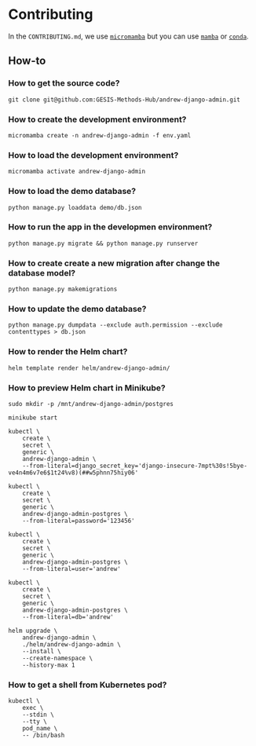 # Contributing

In the `CONTRIBUTING.md`, we use [`micromamba`](https://mamba.readthedocs.io/en/latest/user_guide/micromamba.html) but you can use [`mamba`](https://mamba.readthedocs.io/en/latest/user_guide/mamba.html) or [`conda`](https://docs.conda.io/).

## How-to

### How to get the source code?

```{bash}
git clone git@github.com:GESIS-Methods-Hub/andrew-django-admin.git
```

### How to create the development environment?

```{bash}
micromamba create -n andrew-django-admin -f env.yaml
```

### How to load the development environment?

```{bash}
micromamba activate andrew-django-admin
```

### How to load the demo database?

```{bash}
python manage.py loaddata demo/db.json
```

### How to run the app in the developmen environment?

```{bash}
python manage.py migrate && python manage.py runserver
```

### How to create create a new migration after change the database model?

```{bash}
python manage.py makemigrations
```

### How to update the demo database?

```{bash}
python manage.py dumpdata --exclude auth.permission --exclude contenttypes > db.json
```

### How to render the Helm chart?

```{bash}
helm template render helm/andrew-django-admin/
```

### How to preview Helm chart in Minikube?

```{bash}
sudo mkdir -p /mnt/andrew-django-admin/postgres
```

```{bash}
minikube start
```

```{bash}
kubectl \
    create \
    secret \
    generic \
    andrew-django-admin \
    --from-literal=django_secret_key='django-insecure-7mpt%30s!5bye-ve4n4m6v7e6$1t24%v8)(##w5phnn75hiy06'
```

```{bash}
kubectl \
    create \
    secret \
    generic \
    andrew-django-admin-postgres \
    --from-literal=password='123456'
```

```{bash}
kubectl \
    create \
    secret \
    generic \
    andrew-django-admin-postgres \
    --from-literal=user='andrew'
```

```{bash}
kubectl \
    create \
    secret \
    generic \
    andrew-django-admin-postgres \
    --from-literal=db='andrew'
```

```{bash}
helm upgrade \
    andrew-django-admin \
    ./helm/andrew-django-admin \
    --install \
    --create-namespace \
    --history-max 1
```

### How to get a shell from Kubernetes pod?

```{bash}
kubectl \
    exec \
    --stdin \
    --tty \
    pod_name \
    -- /bin/bash
```
